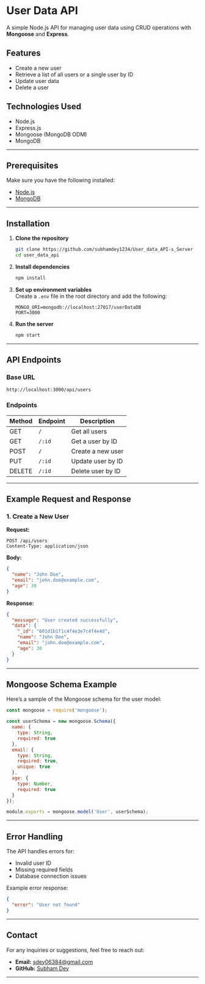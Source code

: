 

# User Data API  
A simple Node.js API for managing user data using CRUD operations with **Mongoose** and **Express**.

## Features
- Create a new user  
- Retrieve a list of all users or a single user by ID  
- Update user data  
- Delete a user  

## Technologies Used
- Node.js  
- Express.js  
- Mongoose (MongoDB ODM)  
- MongoDB  

---

## Prerequisites  
Make sure you have the following installed:  
- [Node.js](https://nodejs.org/)  
- [MongoDB](https://www.mongodb.com/)  

---

## Installation  

1. **Clone the repository**  
   ```bash
   git clone https://github.com/subhamdey1234/User_data_API-s_Server
   cd user_data_api
   ```

2. **Install dependencies**  
   ```bash
   npm install
   ```

3. **Set up environment variables**  
   Create a `.env` file in the root directory and add the following:  
   ```env
   MONGO_URI=mongodb://localhost:27017/userDataDB
   PORT=3000
   ```

4. **Run the server**  
   ```bash
   npm start
   ```

---

## API Endpoints

### Base URL  
```
http://localhost:3000/api/users
```

### Endpoints  

| Method | Endpoint       | Description            |
|--------|----------------|------------------------|
| GET    | `/`            | Get all users          |
| GET    | `/:id`         | Get a user by ID       |
| POST   | `/`            | Create a new user      |
| PUT    | `/:id`         | Update user by ID      |
| DELETE | `/:id`         | Delete user by ID      |

---

## Example Request and Response  

### 1. Create a New User  
**Request:**  
```http
POST /api/users  
Content-Type: application/json
```
**Body:**  
```json
{
  "name": "John Doe",
  "email": "john.doe@example.com",
  "age": 30
}
```

**Response:**  
```json
{
  "message": "User created successfully",
  "data": {
    "_id": "601d1b1f1c4f4e3e7c4f4e4d",
    "name": "John Doe",
    "email": "john.doe@example.com",
    "age": 30
  }
}
```

---

## Mongoose Schema Example  
Here’s a sample of the Mongoose schema for the user model:  
```javascript
const mongoose = require('mongoose');

const userSchema = new mongoose.Schema({
  name: {
    type: String,
    required: true
  },
  email: {
    type: String,
    required: true,
    unique: true
  },
  age: {
    type: Number,
    required: true
  }
});

module.exports = mongoose.model('User', userSchema);
```

---

## Error Handling  
The API handles errors for:  
- Invalid user ID  
- Missing required fields  
- Database connection issues  

Example error response:  
```json
{
  "error": "User not found"
}
```

---


## Contact  
For any inquiries or suggestions, feel free to reach out:  
- **Email:** sdey06384@gmail.com  
- **GitHub:** [Subham Dey](https://github.com/subhamdey1234)  

---

